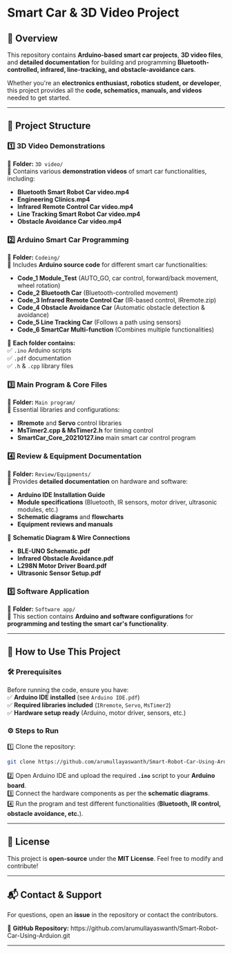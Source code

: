 # **Smart Car & 3D Video Project**

## **📖 Overview**

This repository contains **Arduino-based smart car projects**, **3D video files**, and **detailed documentation** for building and programming **Bluetooth-controlled, infrared, line-tracking, and obstacle-avoidance cars**.

Whether you're an **electronics enthusiast, robotics student, or developer**, this project provides all the **code, schematics, manuals, and videos** needed to get started.

---

## **📂 Project Structure**

### **1️⃣ 3D Video Demonstrations**

📁 **Folder:** `3D video/`\
🔹 Contains various **demonstration videos** of smart car functionalities, including:

- **Bluetooth Smart Robot Car video.mp4**
- **Engineering Clinics.mp4**
- **Infrared Remote Control Car video.mp4**
- **Line Tracking Smart Robot Car video.mp4**
- **Obstacle Avoidance Car video.mp4**

### **2️⃣ Arduino Smart Car Programming**

📁 **Folder:** `Codeing/`\
🔹 Includes **Arduino source code** for different smart car functionalities:

- **Code\_1 Module\_Test** (AUTO\_GO, car control, forward/back movement, wheel rotation)
- **Code\_2 Bluetooth Car** (Bluetooth-controlled movement)
- **Code\_3 Infrared Remote Control Car** (IR-based control, IRremote.zip)
- **Code\_4 Obstacle Avoidance Car** (Automatic obstacle detection & avoidance)
- **Code\_5 Line Tracking Car** (Follows a path using sensors)
- **Code\_6 SmartCar Multi-function** (Combines multiple functionalities)

💾 **Each folder contains:**\
✅ `.ino` Arduino scripts\
✅ `.pdf` documentation\
✅ `.h` & `.cpp` library files

### **3️⃣ Main Program & Core Files**

📁 **Folder:** `Main program/`\
🔹 Essential libraries and configurations:

- **IRremote** and **Servo** control libraries
- **MsTimer2.cpp & MsTimer2.h** for timing control
- **SmartCar\_Core\_20210127.ino** main smart car control program

### **4️⃣ Review & Equipment Documentation**

📁 **Folder:** `Review/Equipments/`\
🔹 Provides **detailed documentation** on hardware and software:

- **Arduino IDE Installation Guide**
- **Module specifications** (Bluetooth, IR sensors, motor driver, ultrasonic modules, etc.)
- **Schematic diagrams** and **flowcharts**
- **Equipment reviews and manuals**

📁 **Schematic Diagram & Wire Connections**

- **BLE-UNO Schematic.pdf**
- **Infrared Obstacle Avoidance.pdf**
- **L298N Motor Driver Board.pdf**
- **Ultrasonic Sensor Setup.pdf**

### **5️⃣ Software Application**

📁 **Folder:** `Software app/`\
🔹 This section contains **Arduino and software configurations** for **programming and testing the smart car's functionality**.

---

## **🚀 How to Use This Project**

### **🛠️ Prerequisites**

Before running the code, ensure you have:\
✅ **Arduino IDE installed** (see `Arduino IDE.pdf`)\
✅ **Required libraries included** (`IRremote`, `Servo`, `MsTimer2`)\
✅ **Hardware setup ready** (Arduino, motor driver, sensors, etc.)

### **⚙️ Steps to Run**

1️⃣ Clone the repository:

```bash
git clone https://github.com/arumullayaswanth/Smart-Robot-Car-Using-Arduion.git
```

2️⃣ Open Arduino IDE and upload the required **`.ino`** script to your **Arduino board**.\
3️⃣ Connect the hardware components as per the **schematic diagrams**.\
4️⃣ Run the program and test different functionalities (**Bluetooth, IR control, obstacle avoidance, etc.**).

---

## **📜 License**

This project is **open-source** under the **MIT License**. Feel free to modify and contribute!

---

## **📬 Contact & Support**

For questions, open an **issue** in the repository or contact the contributors.

🔗 **GitHub Repository:** https\://github.com/arumullayaswanth/Smart-Robot-Car-Using-Arduion.git

---

